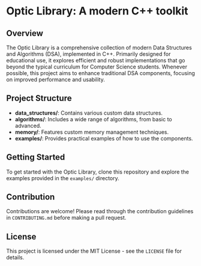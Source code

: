 # Optic Library: A modern C++ toolkit

## Overview
The Optic Library is a comprehensive collection of modern Data Structures and Algorithms (DSA), implemented in C++. Primarily designed for educational use, it explores efficient and robust implementations that go beyond the typical curriculum for Computer Science students. Whenever possible, this project aims to enhance traditional DSA components, focusing on improved performance and usability.

## Project Structure
- **data_structures/**: Contains various custom data structures.
- **algorithms/**: Includes a wide range of algorithms, from basic to advanced.
- **memory/**: Features custom memory management techniques.
- **examples/**: Provides practical examples of how to use the components.

## Getting Started
To get started with the Optic Library, clone this repository and explore the examples provided in the `examples/` directory.

## Contribution
Contributions are welcome! Please read through the contribution guidelines in `CONTRIBUTING.md` before making a pull request.

## License
This project is licensed under the MIT License - see the `LICENSE` file for details.